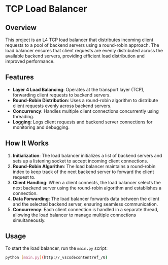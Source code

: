 # TCP Load Balancer

## Overview

This project is an L4 TCP load balancer that distributes incoming client requests to a pool of backend servers using a round-robin approach. The load balancer ensures that client requests are evenly distributed across the available backend servers, providing efficient load distribution and improved performance.

## Features

- **Layer 4 Load Balancing**: Operates at the transport layer (TCP), forwarding client requests to backend servers.
- **Round-Robin Distribution**: Uses a round-robin algorithm to distribute client requests evenly across backend servers.
- **Concurrency**: Handles multiple client connections concurrently using threading.
- **Logging**: Logs client requests and backend server connections for monitoring and debugging.

## How It Works

1. **Initialization**: The load balancer initializes a list of backend servers and sets up a listening socket to accept incoming client connections.
2. **Round-Robin Algorithm**: The load balancer maintains a round-robin index to keep track of the next backend server to forward the client request to.
3. **Client Handling**: When a client connects, the load balancer selects the next backend server using the round-robin algorithm and establishes a connection.
4. **Data Forwarding**: The load balancer forwards data between the client and the selected backend server, ensuring seamless communication.
5. **Concurrency**: Each client connection is handled in a separate thread, allowing the load balancer to manage multiple connections simultaneously.

## Usage

To start the load balancer, run the `main.py` script:

```sh
python [main.py](http://_vscodecontentref_/0)
